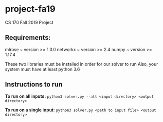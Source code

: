 # project-fa19
CS 170 Fall 2019 Project

## Requirements:
mlrose ~ version >= 1.3.0
networkx ~ version >= 2.4
numpy ~ version >= 1.17.4

These two libraries must be installed in order for our solver to run
Also, your system must have at least python 3.6

## Instructions to run 

**To run on all inputs:**
`python3 solver.py --all <input directory> <output directory>`

**To run on a single input:**
`python3 solver.py <path to input file> <output directory>`